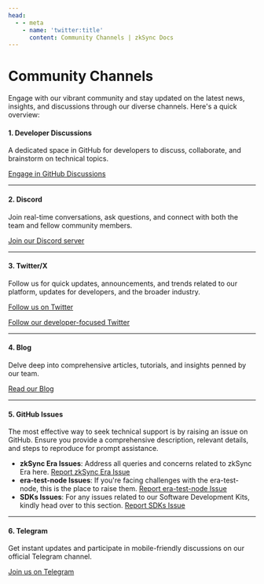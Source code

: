 ```yaml
---
head:
  - - meta
    - name: 'twitter:title'
      content: Community Channels | zkSync Docs
---
```


# Community Channels

Engage with our vibrant community and stay updated on the latest news, insights, and discussions through our diverse
channels. Here's a quick overview:

#### **1. Developer Discussions**

A dedicated space in GitHub for developers to discuss, collaborate, and brainstorm on technical topics.

[Engage in GitHub Discussions](https://github.com/zkSync-Community-Hub/zksync-developers/discussions)

<hr class="horizontal-rule" />

#### **2. Discord**

Join real-time conversations, ask questions, and connect with both the team and fellow community members.

[Join our Discord server](https://join.zksync.dev/)

<hr class="horizontal-rule" />

#### **3. Twitter/X**

Follow us for quick updates, announcements, and trends related to our platform, updates for developers, and the broader
industry.

[Follow us on Twitter](https://twitter.com/zksync)

[Follow our developer-focused Twitter ](https://twitter.com/zkSyncDevs)

<hr class="horizontal-rule" />

#### **4. Blog**

Delve deep into comprehensive articles, tutorials, and insights penned by our team.

[Read our Blog](https://zksync.mirror.xyz/)

<hr class="horizontal-rule" />

#### **5. GitHub Issues**

The most effective way to seek technical support is by raising an issue on GitHub. Ensure you provide a comprehensive
description, relevant details, and steps to reproduce for prompt assistance.

- **zkSync Era Issues**: Address all queries and concerns related to zkSync Era here.
  [Report zkSync Era Issue](https://github.com/matter-labs/zksync-era/issues)
- **era-test-node Issues**: If you're facing challenges with the era-test-node, this is the place to raise them.
  [Report era-test-node Issue](https://github.com/matter-labs/era-test-node/issues)
- **SDKs Issues**: For any issues related to our Software Development Kits, kindly head over to this section.
  [Report SDKs Issue](https://github.com/zksync-sdk)

<hr class="horizontal-rule" />

#### **6. Telegram**

Get instant updates and participate in mobile-friendly discussions on our official Telegram channel.

[Join us on Telegram](https://t.me/zksync)
